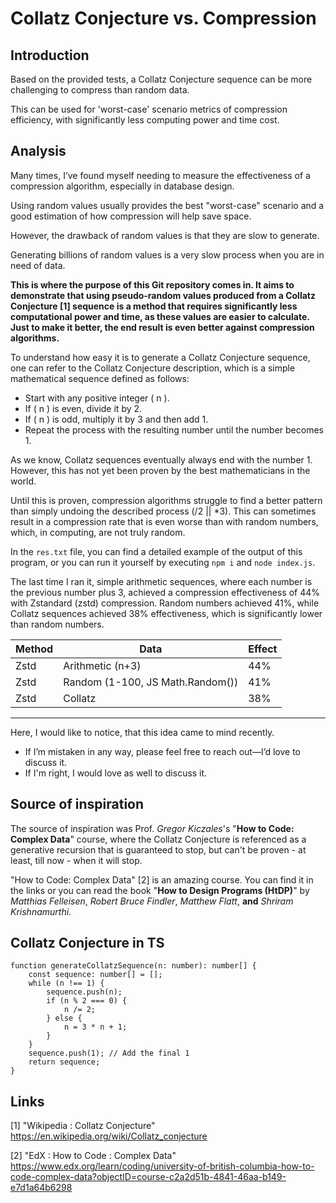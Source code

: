 # Collatz Conjecture vs. Compression

## Introduction

Based on the provided tests, a Collatz Conjecture sequence can be more challenging to compress than random data.

This can be used for 'worst-case' scenario metrics of compression efficiency, with significantly less computing power and time cost.

## Analysis

Many times, I’ve found myself needing to measure the effectiveness of a compression algorithm, especially in database design.

Using random values usually provides the best "worst-case" scenario and a good estimation of how compression will help save space.

However, the drawback of random values is that they are slow to generate.

Generating billions of random values is a very slow process when you are in need of data.

**This is where the purpose of this Git repository comes in. It aims to demonstrate that using pseudo-random values produced from a Collatz Conjecture [1] sequence is a method that requires significantly less computational power and time, as these values are easier to calculate. Just to make it better, the end result is even better against compression algorithms.**

To understand how easy it is to generate a Collatz Conjecture sequence, one can refer to the Collatz Conjecture description, which is a simple mathematical sequence defined as follows:

- Start with any positive integer \( n \).
- If \( n \) is even, divide it by 2.
- If \( n \) is odd, multiply it by 3 and then add 1.
- Repeat the process with the resulting number until the number becomes 1.

As we know, Collatz sequences eventually always end with the number 1. However, this has not yet been proven by the best mathematicians in the world.

Until this is proven, compression algorithms struggle to find a better pattern than simply undoing the described process (/2 || *3). This can sometimes result in a compression rate that is even worse than with random numbers, which, in computing, are not truly random.

In the `res.txt` file, you can find a detailed example of the output of this program, or you can run it yourself by executing `npm i` and `node index.js`.

The last time I ran it, simple arithmetic sequences, where each number is the previous number plus 3, achieved a compression effectiveness of 44% with Zstandard (zstd) compression. Random numbers achieved 41%, while Collatz sequences achieved 38% effectiveness, which is significantly lower than random numbers.

| Method | Data | Effect |
| --- | --- | --- |
| Zstd | Arithmetic (n+3) | 44% |
| Zstd | Random (1-100, JS Math.Random()) | 41% |
| Zstd | Collatz | 38% |

---

Here, I would like to notice, that this idea came to mind recently. 
- If I’m mistaken in any way, please feel free to reach out—I’d love to discuss it. 
- If I'm right, I would love as well to discuss it.

## Source of inspiration

The source of inspiration was Prof. *Gregor Kiczales*'s "**How to Code: Complex Data**" course, where the Collatz Conjecture is referenced as a generative recursion that is guaranteed to stop, but can't be proven - at least, till now - when it will stop. 

"How to Code: Complex Data" [2] is an amazing course. You can find it in the links or you can read the book "**How to Design Programs (HtDP)**" by *Matthias Felleisen*, *Robert Bruce Findler*, *Matthew Flatt*, **and** *Shriram Krishnamurthi*.

## Collatz Conjecture in TS
```
function generateCollatzSequence(n: number): number[] {
    const sequence: number[] = [];
    while (n !== 1) {
        sequence.push(n);
        if (n % 2 === 0) {
            n /= 2;
        } else {
            n = 3 * n + 1;
        }
    }
    sequence.push(1); // Add the final 1
    return sequence;
}
```
## Links

[1] "Wikipedia : Collatz Conjecture" https://en.wikipedia.org/wiki/Collatz_conjecture

[2] "EdX : How to Code : Complex Data" https://www.edx.org/learn/coding/university-of-british-columbia-how-to-code-complex-data?objectID=course-c2a2d51b-4841-46aa-b149-e7d1a64b6298